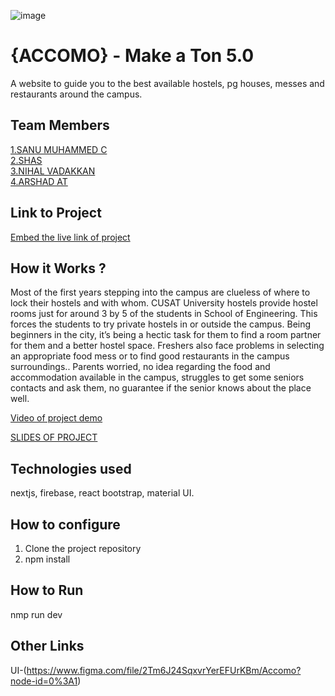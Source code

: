![image](https://user-images.githubusercontent.com/92361680/197824476-464d420d-26a6-4df5-aef3-99214fac1388.png)


# {ACCOMO} - Make a Ton 5.0
A website to guide you to the best available hostels, pg houses, messes and restaurants around the campus. 

## Team Members
[1.SANU MUHAMMED C](https://github.com/sanumuhammedc)   
[2.SHAS](https://github.com/shazhussan)   
[3.NIHAL VADAKKAN](https://github.com/nvadakkan20)   
[4.ARSHAD AT](https://github.com/ArshadAchuthodika)   

## Link to Project
[Embed the live link of project](https://accomo.vercel.app/)

## How it Works ?
Most of the first years stepping into the campus are clueless of where to lock their hostels and with whom.
CUSAT University hostels provide hostel rooms just for around 3 by 5 of the students in School of Engineering. This forces the students to try private hostels in or outside the campus. Being beginners in the city, it’s being a hectic task for them to find a room partner for them and a better hostel space.
Freshers also face problems in selecting an appropriate food mess or to find good restaurants in the campus surroundings..
Parents worried, no idea regarding the food and accommodation available in the campus, struggles to get some seniors contacts and ask them, no guarantee if the senior knows about the place well.

[Video of project demo](https://www.loom.com/share/8b038e592af144c1a451775176875672)

[SLIDES OF PROJECT](https://drive.google.com/file/d/153ur8OcnEE82_uDL7OrSa8wMJ_yobijC/view?usp=sharing)

## Technologies used
nextjs, firebase, react bootstrap, material UI.

## How to configure
1. Clone the project repository
2. npm install

## How to Run
nmp run dev

## Other Links
UI-(https://www.figma.com/file/2Tm6J24SqxvrYerEFUrKBm/Accomo?node-id=0%3A1)
